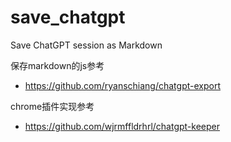 # save_chatgpt
Save ChatGPT session as Markdown

保存markdown的js参考
* https://github.com/ryanschiang/chatgpt-export

chrome插件实现参考
* https://github.com/wjrmffldrhrl/chatgpt-keeper


